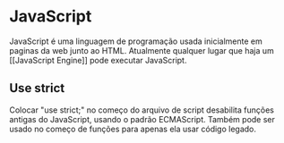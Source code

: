 # JavaScript

JavaScript é uma linguagem de programação usada inicialmente em paginas da web junto ao HTML. Atualmente qualquer lugar que haja um [[JavaScript Engine]] pode executar JavaScript.

## Use strict
Colocar "use strict;" no começo do arquivo de script desabilita funções antigas do JavaScript, usando o padrão ECMAScript. Também pode ser usado no começo de funções para apenas ela usar código legado.